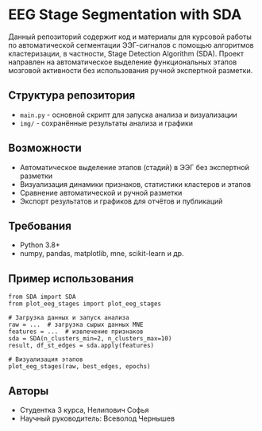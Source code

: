 # EEG Stage Segmentation with SDA


Данный репозиторий содержит код и материалы для курсовой работы по автоматической сегментации ЭЭГ-сигналов с помощью алгоритмов кластеризации, в частности, Stage Detection Algorithm (SDA). Проект направлен на автоматическое выделение функциональных этапов мозговой активности без использования ручной экспертной разметки.

## Структура репозитория

- `main.py` - основной скрипт для запуска анализа и визуализации
- `img/` - сохранённые результаты анализа и графики

## Возможности

- Автоматическое выделение этапов (стадий) в ЭЭГ без экспертной разметки
- Визуализация динамики признаков, статистики кластеров и этапов
- Сравнение автоматической и ручной разметки
- Экспорт результатов и графиков для отчётов и публикаций

## Требования

- Python 3.8+
- numpy, pandas, matplotlib, mne, scikit-learn и др.

## Пример использования

```
from SDA import SDA
from plot_eeg_stages import plot_eeg_stages

# Загрузка данных и запуск анализа
raw = ...  # загрузка сырых данных MNE
features = ...  # извлечение признаков
sda = SDA(n_clusters_min=2, n_clusters_max=10)
result, df_st_edges = sda.apply(features)

# Визуализация этапов
plot_eeg_stages(raw, best_edges, epochs)
```

## Авторы

- Студентка 3 курса, Нелипович Софья
- Научный руководитель: Всеволод Чернышев